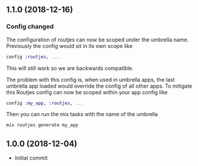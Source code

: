 
## 1.1.0 (2018-12-16)
### Config changed
The configuration of routjes can now be scoped under the umbrella name.
  Previously the config would sit in its own scope like
  ```elixir
  config :routjes, ...
  ```
  This will still work so we are backwards compatible.

  The problem with this config is, when used in umbrella apps, the last umbrella app loaded would override the config of all other apps.
  To mitigate this Routjes config can now be scoped within your app config like
  ```elixir
  config :my_app, :routjes, ...
  ```

  Then you can run the mix tasks with the name of the umbrella
  ```elixir
  mix routjes.generate my_app
  ```

## 1.0.0 (2018-12-04)

  - Initial commit
